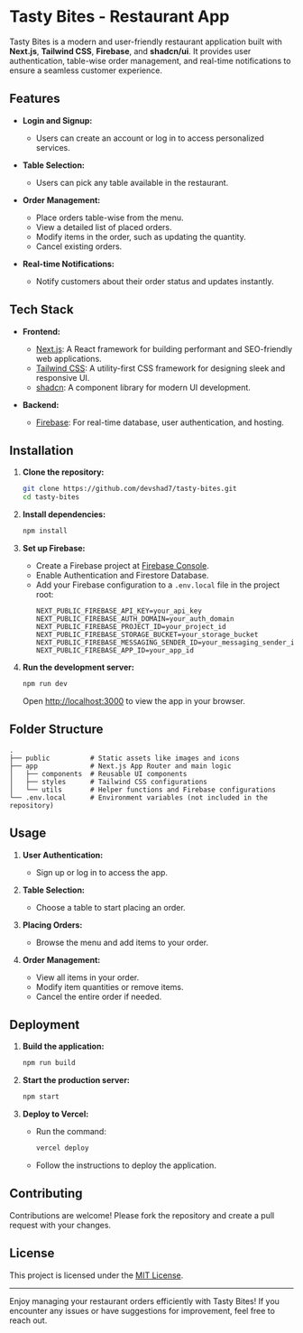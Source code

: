 # Tasty Bites - Restaurant App

Tasty Bites is a modern and user-friendly restaurant application built with **Next.js**, **Tailwind CSS**, **Firebase**, and **shadcn/ui**. It provides user authentication, table-wise order management, and real-time notifications to ensure a seamless customer experience.

## Features

- **Login and Signup:**

  - Users can create an account or log in to access personalized services.

- **Table Selection:**

  - Users can pick any table available in the restaurant.

- **Order Management:**

  - Place orders table-wise from the menu.
  - View a detailed list of placed orders.
  - Modify items in the order, such as updating the quantity.
  - Cancel existing orders.

- **Real-time Notifications:**

  - Notify customers about their order status and updates instantly.

## Tech Stack

- **Frontend:**

  - [Next.js](https://nextjs.org/): A React framework for building performant and SEO-friendly web applications.
  - [Tailwind CSS](https://tailwindcss.com/): A utility-first CSS framework for designing sleek and responsive UI.
  - [shadcn](https://shadcn.com/): A component library for modern UI development.

- **Backend:**

  - [Firebase](https://firebase.google.com/): For real-time database, user authentication, and hosting.

## Installation

1. **Clone the repository:**

   ```bash
   git clone https://github.com/devshad7/tasty-bites.git
   cd tasty-bites
   ```

2. **Install dependencies:**

   ```bash
   npm install
   ```

3. **Set up Firebase:**

   - Create a Firebase project at [Firebase Console](https://console.firebase.google.com/).
   - Enable Authentication and Firestore Database.
   - Add your Firebase configuration to a `.env.local` file in the project root:
     ```env
     NEXT_PUBLIC_FIREBASE_API_KEY=your_api_key
     NEXT_PUBLIC_FIREBASE_AUTH_DOMAIN=your_auth_domain
     NEXT_PUBLIC_FIREBASE_PROJECT_ID=your_project_id
     NEXT_PUBLIC_FIREBASE_STORAGE_BUCKET=your_storage_bucket
     NEXT_PUBLIC_FIREBASE_MESSAGING_SENDER_ID=your_messaging_sender_id
     NEXT_PUBLIC_FIREBASE_APP_ID=your_app_id
     ```

4. **Run the development server:**

   ```bash
   npm run dev
   ```

   Open [http://localhost:3000](http://localhost:3000) to view the app in your browser.

## Folder Structure

```
.
├── public          # Static assets like images and icons
├── app             # Next.js App Router and main logic
│   ├── components  # Reusable UI components
│   ├── styles      # Tailwind CSS configurations
│   └── utils       # Helper functions and Firebase configurations
└── .env.local      # Environment variables (not included in the repository)
```

## Usage

1. **User Authentication:**

   - Sign up or log in to access the app.

2. **Table Selection:**

   - Choose a table to start placing an order.

3. **Placing Orders:**

   - Browse the menu and add items to your order.

4. **Order Management:**

   - View all items in your order.
   - Modify item quantities or remove items.
   - Cancel the entire order if needed.

## Deployment

1. **Build the application:**

   ```bash
   npm run build
   ```

2. **Start the production server:**

   ```bash
   npm start
   ```

3. **Deploy to Vercel:**

   - Run the command:
     ```bash
     vercel deploy
     ```
   - Follow the instructions to deploy the application.

## Contributing

Contributions are welcome! Please fork the repository and create a pull request with your changes.

## License

This project is licensed under the [MIT License](LICENSE).

---

Enjoy managing your restaurant orders efficiently with Tasty Bites! If you encounter any issues or have suggestions for improvement, feel free to reach out.

